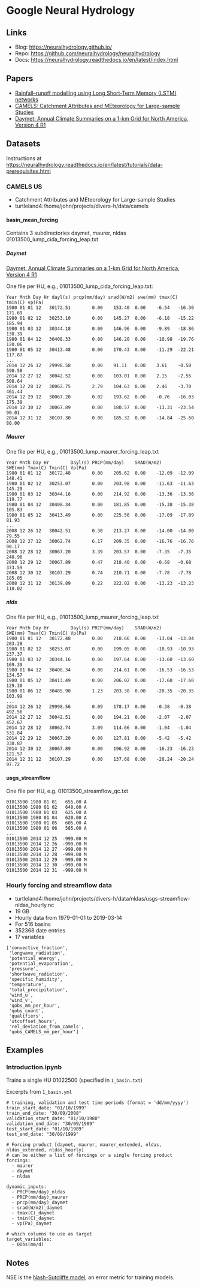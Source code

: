 # Google Neural Hydrology

## Links
* Blog: https://neuralhydrology.github.io/
* Repo: https://github.com/neuralhydrology/neuralhydrology
* Docs: https://neuralhydrology.readthedocs.io/en/latest/index.html

## Papers
* [Rainfall–runoff modelling using Long Short-Term Memory (LSTM) networks](https://hess.copernicus.org/articles/22/6005/2018/#bib1.bibx53)
* [CAMELS: Catchment Attributes and MEteorology for Large-sample Studies](https://gdex.ucar.edu/dataset/camels.html)
* [Daymet: Annual Climate Summaries on a 1-km Grid for North America, Version 4 R1](https://daac.ornl.gov/DAYMET/guides/Daymet_Annual_V4R1.html)


## Datasets
Instructions at https://neuralhydrology.readthedocs.io/en/latest/tutorials/data-prerequisites.html

### CAMELS US
* Catchment Attributes and MEteorology for Large-sample Studies
* turtleland4:/home/john/projects/divers-h/data/camels

#### basin_mean_forcing
Contains 3 subdirectories daymet, maurer, nldas
01013500_lump_cida_forcing_leap.txt
##### Daymet
[Daymet: Annual Climate Summaries on a 1-km Grid for North America, Version 4 R1](https://daac.ornl.gov/DAYMET/guides/Daymet_Annual_V4R1.html)

One file per HU, e.g., 01013500_lump_cida_forcing_leap.txt:

```
Year Mnth Day Hr dayl(s) prcp(mm/day) srad(W/m2) swe(mm) tmax(C) tmin(C) vp(Pa)
1980 01 01 12   30172.51        0.00    153.40  0.00    -6.54   -16.30  171.69
1980 01 02 12   30253.10        0.00    145.27  0.00    -6.18   -15.22  185.94
1980 01 03 12   30344.18        0.00    146.96  0.00    -9.89   -18.86  138.39
1980 01 04 12   30408.33        0.00    146.20  0.00    -10.98  -19.76  120.06
1980 01 05 12   30413.48        0.00    170.43  0.00    -11.29  -22.21  117.87
...
2014 12 26 12   29998.58        0.00    91.11   0.00    3.61    -0.50   590.58
2014 12 27 12   30042.52        0.00    103.01  0.00    2.15    -2.55   508.64
2014 12 28 12   30062.75        2.79    104.63  0.00    2.46    -3.70   461.44
2014 12 29 12   30067.20        0.02    193.62  0.00    -0.76   -16.03  175.39
2014 12 30 12   30067.89        0.00    180.57  0.00    -13.31  -23.54  90.01
2014 12 31 12   30107.30        0.00    185.32  0.00    -14.84  -25.60  80.00
```

##### Maurer

One file per HU, e.g., 01013500_lump_maurer_forcing_leap.txt

```
Year Mnth Day Hr        Dayl(s) PRCP(mm/day)    SRAD(W/m2)      SWE(mm) Tmax(C) Tmin(C) Vp(Pa)
1980 01 01 12   30172.48        0.00    205.62  0.00    -12.09  -12.09  148.41
1980 01 02 12   30253.07        0.00    203.98  0.00    -11.63  -11.63  145.29
1980 01 03 12   30344.16        0.00    214.92  0.00    -13.36  -13.36  119.77
1980 01 04 12   30408.34        0.00    181.85  0.00    -15.38  -15.38  105.83
1980 01 05 12   30413.49        0.00    225.56  0.00    -17.09  -17.09  81.93
...
2008 12 26 12   30042.51        0.30    213.27  0.00    -14.00  -14.00  79.55
2008 12 27 12   30062.74        6.17    209.35  0.00    -16.76  -16.76  90.17
2008 12 28 12   30067.20        3.39    203.57  0.00    -7.35   -7.35   240.96
2008 12 29 12   30067.89        0.47    218.40  0.00    -0.68   -0.68   373.59
2008 12 30 12   30107.29        0.74    210.71  0.00    -7.78   -7.78   185.05
2008 12 31 12   30139.89        0.22    222.02  0.00    -13.23  -13.23  110.02
```

##### nlds

One file per HU, e.g., 01013500_lump_maurer_forcing_leap.txt

```
Year Mnth Day Hr        Dayl(s) PRCP(mm/day)    SRAD(W/m2)      SWE(mm) Tmax(C) Tmin(C) Vp(Pa)
1980 01 01 12   30172.48        0.00    218.66  0.00    -13.04  -13.04  203.28
1980 01 02 12   30253.07        0.00    199.05  0.00    -10.93  -10.93  237.37
1980 01 03 12   30344.16        0.00    197.64  0.00    -13.60  -13.60  169.39
1980 01 04 12   30408.34        0.00    214.61  0.00    -16.53  -16.53  134.57
1980 01 05 12   30413.49        0.00    206.02  0.00    -17.60  -17.60  129.30
1980 01 06 12   30485.90        1.23    203.38  0.00    -20.35  -20.35  103.99
...
2014 12 26 12   29998.56        0.09    178.17  0.00    -0.38   -0.38   492.56
2014 12 27 12   30042.51        0.00    194.21  0.00    -2.07   -2.07   452.67
2014 12 28 12   30062.74        3.09    114.66  0.00    -1.04   -1.04   531.84
2014 12 29 12   30067.20        0.00    127.81  0.00    -5.42   -5.42   330.87
2014 12 30 12   30067.89        0.00    196.92  0.00    -16.23  -16.23  121.57
2014 12 31 12   30107.29        0.00    137.68  0.00    -20.24  -20.24  97.72
```

#### usgs_streamflow

One file per HU, e.g. 01013500_streamflow_qc.txt

```
01013500 1980 01 01   655.00 A
01013500 1980 01 02   640.00 A
01013500 1980 01 03   625.00 A
01013500 1980 01 04   620.00 A
01013500 1980 01 05   605.00 A
01013500 1980 01 06   585.00 A
...
01013500 2014 12 25  -999.00 M
01013500 2014 12 26  -999.00 M
01013500 2014 12 27  -999.00 M
01013500 2014 12 28  -999.00 M
01013500 2014 12 29  -999.00 M
01013500 2014 12 30  -999.00 M
01013500 2014 12 31  -999.00 M
```

### Hourly forcing and streamflow data
* turtleland4:/home/john/projects/divers-h/data/nldas/usgs-streamflow-nldas_hourly.nc
* 19 GB
* Hourly data from 1979-01-01 to 2019-03-14
* For 516 basins
* 352368 date entries
* 17 variables

```
['convective_fraction',
 'longwave_radiation',
 'potential_energy',
 'potential_evaporation',
 'pressure',
 'shortwave_radiation',
 'specific_humidity',
 'temperature',
 'total_precipitation',
 'wind_u',
 'wind_v',
 'qobs_mm_per_hour',
 'qobs_count',
 'qualifiers',
 'utcoffset_hours',
 'rel_deviation_from_camels',
 'qobs_CAMELS_mm_per_hour']
 ```

## Examples

### Introduction.ipynb

Trains a single HU 01022500 (specified in `1_basin.txt`)

Excerpts from `1_basin.yml`

```
# training, validation and test time periods (format = 'dd/mm/yyyy')
train_start_date: "01/10/1999"
train_end_date: "30/09/2008"
validation_start_date: "01/10/1980"
validation_end_date: "30/09/1989"
test_start_date: "01/10/1989"
test_end_date: "30/09/1999"

# Forcing product [daymet, maurer, maurer_extended, nldas, nldas_extended, nldas_hourly]
# can be either a list of forcings or a single forcing product
forcings:
  - maurer
  - daymet
  - nldas

dynamic_inputs:
  - PRCP(mm/day)_nldas
  - PRCP(mm/day)_maurer
  - prcp(mm/day)_daymet
  - srad(W/m2)_daymet
  - tmax(C)_daymet
  - tmin(C)_daymet
  - vp(Pa)_daymet

# which columns to use as target
target_variables:
  - QObs(mm/d)
```

## Notes

NSE is the [Nash-Sutcliffe model](https://en.wikipedia.org/wiki/Nash%E2%80%93Sutcliffe_model_efficiency_coefficient), an error metric for training models.
